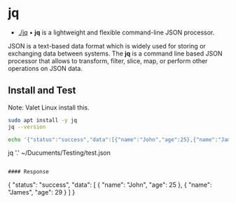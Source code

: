 # jq

- [./jq](https://stedolan.github.io/jq/) &bull; **jq** is a lightweight and flexible command-line JSON processor.

JSON is a text-based data format which is widely used for storing or exchanging data between systems. The **jq** is a command line based JSON processor that allows to transform, filter, slice, map, or perform other operations on JSON data.

## Install and Test

Note: Valet Linux install this.

```zsh
sudo apt install -y jq
jq --version
```


```zsh
echo '{"status":"success","data":[{"name":"John","age":25},{"name":"James","age":29}]}' > test.json
````
jq '.' ~/Ducuments/Testing/test.json
```

#### Response
```
{
  "status": "success",
  "data": [
    {
      "name": "John",
      "age": 25
    },
    {
      "name": "James",
      "age": 29
    }
  ]
}
```
